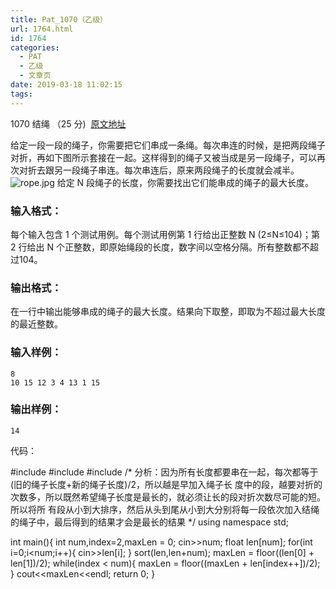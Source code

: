 ```yaml
---
title: Pat_1070（乙级）
url: 1764.html
id: 1764
categories:
  - PAT
  - 乙级
  - 文章页
date: 2019-03-18 11:02:15
tags:
---
```


1070 结绳 （25 分)  [原文地址](https://pintia.cn/problem-sets/994805260223102976/problems/994805264706813952)

给定一段一段的绳子，你需要把它们串成一条绳。每次串连的时候，是把两段绳子对折，再如下图所示套接在一起。这样得到的绳子又被当成是另一段绳子，可以再次对折去跟另一段绳子串连。每次串连后，原来两段绳子的长度就会减半。 ![rope.jpg](https://images.ptausercontent.com/46293e57-aa0e-414b-b5c3-7c4b2d5201e2.jpg) 给定 N 段绳子的长度，你需要找出它们能串成的绳子的最大长度。

### 输入格式：

每个输入包含 1 个测试用例。每个测试用例第 1 行给出正整数 N (2≤N≤10​4​​)；第 2 行给出 N 个正整数，即原始绳段的长度，数字间以空格分隔。所有整数都不超过10​4​​。

### 输出格式：

在一行中输出能够串成的绳子的最大长度。结果向下取整，即取为不超过最大长度的最近整数。

### 输入样例：

    8
    10 15 12 3 4 13 1 15
    

### 输出样例：

    14

代码：

#include<iostream>
#include<algorithm>
#include<cmath>
/*
分析：因为所有长度都要串在一起，每次都等于(旧的绳子长度+新的绳子长度)/2，所以越是早加入绳子长
度中的段，越要对折的次数多，所以既然希望绳子长度是最长的，就必须让长的段对折次数尽可能的短。所以将所
有段从小到大排序，然后从头到尾从小到大分别将每一段依次加入结绳的绳子中，最后得到的结果才会是最长的结果
*/
using namespace std;

int main(){
    int num,index=2,maxLen = 0;
    cin>>num;
    float len\[num\];
    for(int i=0;i<num;i++){
        cin>>len\[i\];
    }
    sort(len,len+num);
    maxLen = floor((len\[0\] + len\[1\])/2);
    while(index < num){
        maxLen = floor((maxLen + len\[index++\])/2);
    }
    cout<<maxLen<<endl;
    return 0;
}